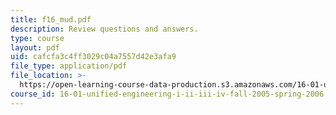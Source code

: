 ```yaml
---
title: f16_mud.pdf
description: Review questions and answers.
type: course
layout: pdf
uid: cafcfa3c4ff3029c04a7557d42e3afa9
file_type: application/pdf
file_location: >-
  https://open-learning-course-data-production.s3.amazonaws.com/16-01-unified-engineering-i-ii-iii-iv-fall-2005-spring-2006/cafcfa3c4ff3029c04a7557d42e3afa9_f16_mud.pdf
course_id: 16-01-unified-engineering-i-ii-iii-iv-fall-2005-spring-2006
---
```

